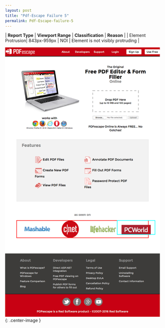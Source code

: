 ```yaml
---
layout: post
title: "Pdf-Escape Failure 5"
permalink: Pdf-Escape-failure-5
---
```

| **Report Type** | **Viewport Range** | **Classification** | **Reason** |
| Element Protrusion| 843px-959px | NOI | Element is not visibly protruding | 

![Screenshot of the fault](../assets/images/Pdf-Escape/fault5/overflow-Width901.png){: .center-image }